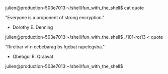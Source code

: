 julien@production-503e7013:~/shell/fun_with_the_shell$ cat quote

"Everyone is a proponent of strong encryption."

- Dorothy E. Denning

julien@production-503e7013:~/shell/fun_with_the_shell$ ./101-rot13 < quote

"Rirelbar vf n cebcbarag bs fgebat rapelcgvba."

- Qbebgul R. Qraavat

julien@production-503e7013:~/shell/fun_with_the_shell$
